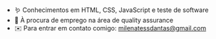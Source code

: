 - 🪱 Conhecimentos em HTML, CSS, JavaScript e teste de software
- 🦋 À procura de emprego na área de quality assurance
- ✉️ Para entrar em contato comigo: milenatessdantas@gmail.com
